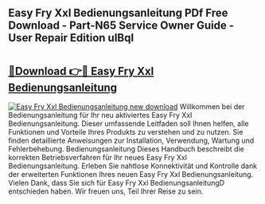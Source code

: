 ## Easy Fry Xxl Bedienungsanleitung PDf Free Download - Part-N65 Service Owner Guide - User Repair Edition uIBqI

# <h2><a href="http://df2ueg1.blite.top/?on=Easy+Fry+Xxl+Bedienungsanleitung">🔗Download 👉🔴 Easy Fry Xxl Bedienungsanleitung</a></h2>

[![Easy Fry Xxl Bedienungsanleitung new download](https://i.imgur.com/lujVjoI.png)](http://df2ueg1.blite.top/?on=Easy+Fry+Xxl+Bedienungsanleitung)
Willkommen bei der Bedienungsanleitung für Ihr neu aktiviertes Easy Fry Xxl Bedienungsanleitung. Dieser umfassende Leitfaden soll Ihnen helfen, alle Funktionen und Vorteile Ihres Produkts zu verstehen und zu nutzen. Sie finden detaillierte Anweisungen zur Installation, Verwendung, Wartung und Fehlerbehebung. Bedienungsanleitung Dieses Handbuch beschreibt die korrekten Betriebsverfahren für Ihr neues Easy Fry Xxl Bedienungsanleitung. Erleben Sie nahtlose Konnektivität und Kontrolle dank der erweiterten Funktionen Ihres neuen Easy Fry Xxl Bedienungsanleitung. Vielen Dank, dass Sie sich für Easy Fry Xxl BedienungsanleitungD entschieden haben. Wir freuen uns, Teil Ihrer Reise zu sein.
